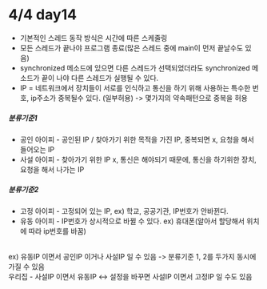 # 4/4 day14
* 기본적인 스레드 동작 방식은 시간에 따른 스케줄링
* 모든 스레드가 끝나야 프로그램 종료(많은 스레드 중에 main이 먼저 끝날수도 있음)
* synchronized 메소드에 있으면 다른 스레드가 선택되었더라도 synchronized 메소드가 끝이 나야 다른 스레드가 실행될 수 있다.
* IP = 네트워크에서 장치들이 서로를 인식하고 통신을 하기 위해 사용하는 특수한 번호, ip주소가 중복될수 있다. (일부허용) -> 몇가지의 약속패턴으로 중복을 허용

##### 분류기준1
* 공인 아이피 - 공인된 IP / 찾아가기 위한 목적을 가진 IP, 중복되면 x, 요청을 해서 들어오는 IP
* 사설 아이피 - 찾아가기 위한 IP x, 통신은 해야되기 때문에, 통신을 하기위한 장치, 요청을 해서 나가는 IP

##### 분류기준2
* 고정 아이피 - 고정되어 있는 IP, ex) 학교, 공공기관, IP번호가 안바뀐다.
* 유동 아이피 - IP번호가 상시적으로 바뀔 수 있다. ex) 휴대폰(알아서 할당해서 위치에 따라 ip번호를 바꿈)
</br>   
ex) 유동IP 이면서 공인IP 이거나 사설IP 일 수 있음 -> 분류기준 1, 2를 두가지 동시에 가질 수 있음 </br>
	우리집 - 사설IP 이면서 유동IP <-> 설정을 바꾸면 사설IP 이면서 고정IP 일 수도 있음